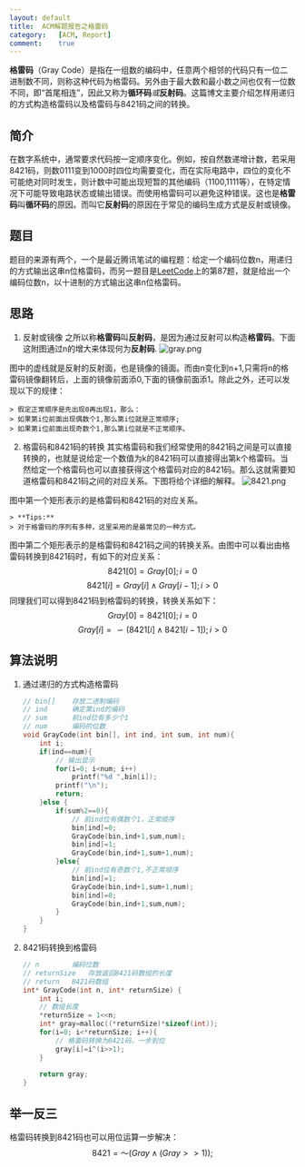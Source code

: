 ```yaml
---
layout:	default
title:	ACM解题报告之格雷码
category:	[ACM, Report]
comment:	true
---
```

**格雷码**（Gray Code）是指在一组数的编码中，任意两个相邻的代码只有一位二进制数不同，则称这种代码为格雷码。另外由于最大数和最小数之间也仅有一位数不同，即“首尾相连”，因此又称为**循环码***或***反射码**。这篇博文主要介绍怎样用递归的方式构造格雷码以及格雷码与8421码之间的转换。



## 简介
在数字系统中，通常要求代码按一定顺序变化。例如，按自然数递增计数，若采用8421码，则数0111变到1000时四位均需要变化，而在实际电路中，四位的变化不可能绝对同时发生，则计数中可能出现短暂的其他编码（1100,1111等），在特定情况下可能导致电路状态或输出错误。而使用格雷码可以避免这种错误。这也是**格雷码**叫**循环码**的原因。而叫它**反射码**的原因在于常见的编码生成方式是反射或镜像。

## 题目
题目的来源有两个，一个是最近腾讯笔试的编程题：给定一个编码位数n，用递归的方式输出这串n位格雷码，而另一题目是[LeetCode](https://leetcode.com/problems/gray-code/)上的第87题，就是给出一个编码位数n，以十进制的方式输出这串n位格雷码。

## 思路
1. 反射或镜像
之所以称**格雷码**叫**反射码**，是因为通过反射可以构造**格雷码**。下面这附图通过n的增大来体现何为**反射码**.
![gray.png]({{site.baseurl}}/assets/images/gray.png)

图中的虚线就是反射的反射面，也是镜像的镜面。而由n变化到n+1,只需将n的格雷码镜像翻转后，上面的镜像前面添0,下面的镜像前面添1。除此之外，还可以发现以下的规律：

    > 假定正常顺序是先出现0再出现1，那么：
    > 如果第i位前面出现偶数个1,那么第i位就是正常顺序;
    > 如果第i位前面出现奇数个1,那么第i位就是不正常顺序。

2. 格雷码和8421码的转换
其实格雷码和我们经常使用的8421码之间是可以直接转换的，也就是说给定一个数值为k的8421码可以直接得出第k个格雷码。当然给定一个格雷码也可以直接获得这个格雷码对应的8421码。那么这就需要知道格雷码和8421码之间的对应关系。下图将给个详细的解释。
![8421.png]({{site.baseurl}}/assets/images/8421.png)

图中第一个矩形表示的是格雷码和8421码的对应关系。

    > **Tips:**  
    > 对于格雷码的序列有多种，这里采用的是最常见的一种方式。
图中第二个矩形表示的是格雷码和8421码之间的转换关系。由图中可以看出由格雷码转换到8421码时，有如下的对应关系：
$$
    8421[0]=Gray[0];            i=0
$$$$
    8421[i]=Gray[i] \wedge Gray[i-1];  i>0
$$
同理我们可以得到8421码到格雷码的转换，转换关系如下：
$$
    Gray[0]=8421[0];            i=0
$$$$
    Gray[i]=\backsim (8421[i] \wedge 8421[i-1]);  i>0
$$

## 算法说明
1. 通过递归的方式构造格雷码
    
    ```c
    // bin[]    存放二进制编码
    // ind      确定第ind的编码
    // sum      前ind位有多少个1
    // num      编码的位数
    void GrayCode(int bin[], int ind, int sum, int num){
        int i;
        if(ind==num){
            // 输出显示
            for(i=0; i<num; i++)
                printf("%d ",bin[i]);
            printf("\n");
            return;
        }else {
            if(sum%2==0){
                // 前ind位有偶数个1，正常顺序
                bin[ind]=0;
                GrayCode(bin,ind+1,sum,num);
                bin[ind]=1;
                GrayCode(bin,ind+1,sum+1,num);
            }else{
                // 前ind位有奇数个1,不正常顺序
                bin[ind]=1;
                GrayCode(bin,ind+1,sum+1,num);
                bin[ind]=0;
                GrayCode(bin,ind+1,sum,num);
            }
        }
    }
    ```
2. 8421码转换到格雷码
    
    ```c
    // n        编码位数
    // returnSize   存放返回8421码数组的长度
    // return   8421码数组
    int* GrayCode(int n, int* returnSize) {
        int i;
        // 数组长度
        *returnSize = 1<<n;
        int* gray=malloc((*returnSize)*sizeof(int));
        for(i=0; i<*returnSize; i++){
            // 格雷码转换为8421码，一步到位
            gray[i]=i^(i>>1);
        }
        
        return gray;
    }
    ```

## 举一反三
格雷码转换到8421码也可以用位运算一步解决：
$$
    8421=～(Gray \wedge (Gray>>1));
$$



